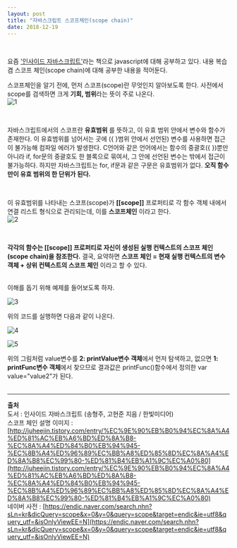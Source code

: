 ```yaml
---
layout: post
title: "자바스크립트 스코프체인(scope chain)"
date: 2018-12-19
---  
```

<br/>

요즘 ['인사이드 자바스크립트'](http://www.hanbit.co.kr/store/books/look.php?p_code=B6479856408)라는 책으로 javascript에 대해 공부하고 있다. 
내용 복습 겸 스코프 체인(scope chain)에 대해 공부한 내용을 적어둔다. 
<br/>

스코프체인을 알기 전에, 먼저 스코프(scope)란 무엇인지 알아보도록 한다. 
사전에서 scope를 검색하면 크게 **기회, 범위**라는 뜻이 주로 나온다.
<br/>
![1](https://user-images.githubusercontent.com/29648470/50193978-40d46480-037c-11e9-90ff-9af728492ab6.PNG)

<br/>

자바스크립트에서의 스코프란 **유효범위** 를 뜻하고, 이 유효 범위 안에서 변수와 함수가 존재한다. 이 유효범위를 넘어서는 곳에 ({ }범위 안에서 선언된) 변수를 
사용하면 접근이 불가능해 컴파일 에러가 발생한다. C언어와 같은 언어에서는 함수의 중괄호({ })뿐만 아니라 if, for문의 중괄호도 한 블록으로 묶여서, 그 안에
선언된 변수는 밖에서 접근이 불가능하다. 하지만 자바스크립트는 for, if문과 같은 구문은 유효범위가 없다. **오직 함수만이 유효 범위의 한 단위가 된다.**

<br/>

이 유효범위를 나타내는 스코프(scope)가 **[[scope]]** 프로퍼티로 각 함수 객체 내에서 연결 리스트 형식으로 관리되는데, 이를 **스코프체인** 이라고 한다. 
<br/>
![2](https://user-images.githubusercontent.com/29648470/50195061-ea1d5980-0380-11e9-8b60-821e7a3fda28.png)

<br/>

**각각의 함수는 [[scope]] 프로퍼티로 자신이 생성된 실행 컨텍스트의 스코프 체인(scope chain)을 참조한다.**
결국, 요약하면 **스코프 체인 = 현재 실행 컨텍스트의 변수 객체 + 상위 컨텍스트의 스코프 체인** 이라고 할 수 있다.

<br/>
이해를 돕기 위해 예제를 들어보도록 하자. 
<br/>

![3](https://user-images.githubusercontent.com/29648470/50195401-3d43dc00-0382-11e9-80c8-5a700bf9fbd5.PNG)
<br/>

위의 코드를 실행하면 다음과 같이 나온다. 
<br/>

![4](https://user-images.githubusercontent.com/29648470/50195443-65333f80-0382-11e9-88ec-c7844c085942.PNG)
<br/>

![5](https://user-images.githubusercontent.com/29648470/50195520-c8bd6d00-0382-11e9-9284-555dd9d5316d.PNG)
<br/>

위의 그림처럼 value변수를 **2: printValue변수 객체**에서 먼저 탐색하고, 없으면 **1: printFunc변수 객체**에서 찾으므로 결과값은 printFunc()함수에서 
정의한 var value="value2"가 된다.
<br/><br/>
<hr/>

**출처** 
<br/>
도서 : 인사이드 자바스크립트 (송형주, 고현준 지음 / 한빛미디어)
<br/>
스코프 체인 설명 이미지 : [http://juheejin.tistory.com/entry/%EC%9E%90%EB%B0%94%EC%8A%A4%ED%81%AC%EB%A6%BD%ED%8A%B8-%EC%8A%A4%ED%84%B0%EB%94%945-%EC%8B%A4%ED%96%89%EC%BB%A8%ED%85%8D%EC%8A%A4%ED%8A%B8%EC%99%80-%ED%81%B4%EB%A1%9C%EC%A0%80](http://juheejin.tistory.com/entry/%EC%9E%90%EB%B0%94%EC%8A%A4%ED%81%AC%EB%A6%BD%ED%8A%B8-%EC%8A%A4%ED%84%B0%EB%94%945-%EC%8B%A4%ED%96%89%EC%BB%A8%ED%85%8D%EC%8A%A4%ED%8A%B8%EC%99%80-%ED%81%B4%EB%A1%9C%EC%A0%80)
<br/>
네이버 사전 : [https://endic.naver.com/search.nhn?sLn=kr&dicQuery=scope&x=0&y=0&query=scope&target=endic&ie=utf8&query_utf=&isOnlyViewEE=N](https://endic.naver.com/search.nhn?sLn=kr&dicQuery=scope&x=0&y=0&query=scope&target=endic&ie=utf8&query_utf=&isOnlyViewEE=N)
<br/>






